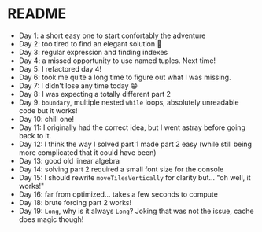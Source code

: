 # README

* Day 1: a short easy one to start confortably the adventure
* Day 2: too tired to find an elegant solution 🥲
* Day 3: regular expression and finding indexes
* Day 4: a missed opportunity to use named tuples. Next time!
* Day 5: I refactored day 4!
* Day 6: took me quite a long time to figure out what I was missing.
* Day 7: I didn't lose any time today 😁
* Day 8: I was expecting a totally different part 2
* Day 9: `boundary`, multiple nested `while` loops, absolutely unreadable code but it works!
* Day 10: chill one!
* Day 11: I originally had the correct idea, but I went astray before going back to it.
* Day 12: I think the way I solved part 1 made part 2 easy (while still being more complicated that it could have been)
* Day 13: good old linear algebra
* Day 14: solving part 2 required a small font size for the console
* Day 15: I should rewrite `moveTilesVertically` for clarity but... "oh well, it works!"
* Day 16: far from optimized... takes a few seconds to compute
* Day 18: brute forcing part 2 works!
* Day 19: `Long`, why is it always `Long`? Joking that was not the issue, cache does magic though!
